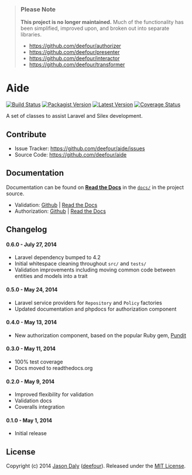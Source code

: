 > ### Please Note
>
> **This project is no longer maintained.** Much of the functionality has been simplified, improved upon, and broken out into separate libraries.
>
> - https://github.com/deefour/authorizer
> - https://github.com/deefour/presenter
> - https://github.com/deefour/interactor
> - https://github.com/deefour/transformer
>

# Aide


[![Build Status](https://travis-ci.org/deefour/Aide.svg)](https://travis-ci.org/deefour/Aide)
[![Packagist Version](http://img.shields.io/packagist/v/deefour/Aide.svg)](https://packagist.org/packages/deefour/Aide)
[![Latest Version](http://img.shields.io/github/tag/deefour/Aide.svg)](https://github.com/deefour/Aide/releases)
[![Coverage
Status](https://coveralls.io/repos/deefour/Aide/badge.png?branch=master)](https://coveralls.io/r/deefour/Aide?branch=master)

A set of classes to assist Laravel and Silex development.

Contribute
----------

- Issue Tracker: https://github.com/deefour/aide/issues
- Source Code: https://github.com/deefour/aide

## Documentation

Documentation can be found on [**Read the Docs**](http://aide.readthedocs.org/en/latest) in the [`docs/`](https://github.com/deefour/Aide/blob/master/docs) in the project source.

 - Validation: [Github](https://github.com/deefour/Aide/blob/master/docs/validation.rst) | [Read the Docs](http://aide.readthedocs.org/en/latest/validation.html)
 - Authorization: [Github](https://github.com/deefour/Aide/blob/master/docs/authorization.rst) | [Read the Docs](http://aide.readthedocs.org/en/latest/authorization.html)

## Changelog

#### 0.6.0 - July 27, 2014

 - Laravel dependency bumped to 4.2
 - Initial whitespace cleaning throughout `src/` and `tests/`
 - Validation improvements including moving common code between entities and models into a trait

#### 0.5.0 - May 24, 2014

 - Laravel service providers for `Repository` and `Policy` factories
 - Updated documentation and phpdocs for authorization component

#### 0.4.0 - May 13, 2014

 - New authorization component, based on the popular Ruby gem, [Pundit](https://github.com/elabs/pundit)

#### 0.3.0 - May 11, 2014

 - 100% test coverage
 - Docs moved to readthedocs.org

#### 0.2.0 - May 9, 2014

 - Improved flexibility for validation
 - Validation docs
 - Coveralls integration

#### 0.1.0 - May 1, 2014

 - Initial release

## License

Copyright (c) 2014 [Jason Daly](http://www.deefour.me) ([deefour](https://github.com/deefour)). Released under the [MIT License](http://deefour.mit-license.org/).
